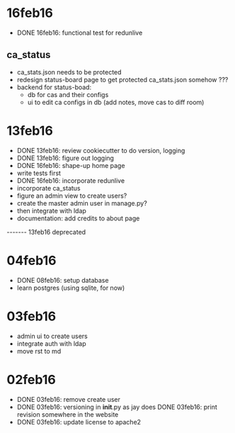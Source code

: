
# 16feb16

- DONE 16feb16: functional test for redunlive

## ca_status

- ca_stats.json needs to be protected
- redesign status-board page to get protected ca_stats.json somehow ???
- backend for status-boad:
    * db for cas and their configs
    * ui to edit ca configs in db (add notes, move cas to diff room)


# 13feb16

- DONE 13feb16: review cookiecutter to do version, logging
- DONE 13feb16: figure out logging
- DONE 16feb16: shape-up home page
- write tests first
- DONE 16feb16: incorporate redunlive
- incorporate ca_status
- figure an admin view to create users?
- create the master admin user in manage.py?
- then integrate with ldap
- documentation: add credits to about page



------- 13feb16 deprecated
# 04feb16

- DONE 08feb16: setup database
- learn postgres (using sqlite, for now)


# 03feb16

- admin ui to create users
- integrate auth with ldap
- move rst to md


# 02feb16

- DONE 03feb16: remove create user
- DONE 03feb16: versioning in __init__.py as jay does
  DONE 03feb16: print revision somewhere in the website
- DONE 03feb16: update license to apache2

